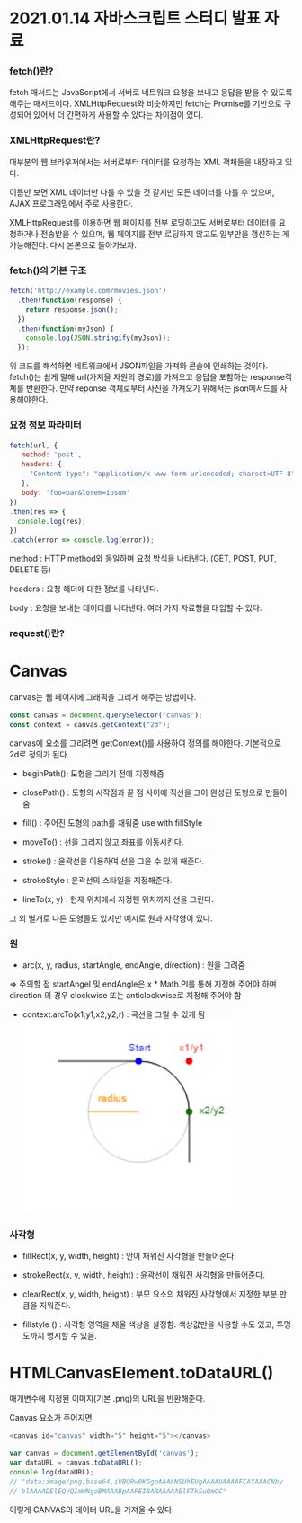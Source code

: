 # 2021.01.14 자바스크립트 스터디 발표 자료



### fetch()란?
fetch 매서드는 JavaScript에서 서버로 네트워크 요청을 보내고 응답을 받을 수 있도록 해주는 매서드이다.
XMLHttpRequest와 비슷하지만 fetch는 Promise를 기반으로 구성되어 있어서 더 간편하게 사용할 수 있다는 차이점이 있다.

### XMLHttpRequest란?
대부분의 웹 브라우저에서는 서버로부터 데이터를 요청하는 XML 객체들을 내장하고 있다.

이름만 보면 XML 데이터만 다룰 수 있을 것 같지만 모든 데이터를 다룰 수 있으며, AJAX 프로그래밍에서 주로 사용한다.

XMLHttpRequest를 이용하면 웹 페이지를 전부 로딩하고도 서버로부터 데이터를 요청하거나 전송받을 수 있으며, 웹 페이지를 전부 로딩하지 않고도 일부만을 갱신하는 게 가능해진다.
다시 본론으로 돌아가보자.
### fetch()의 기본 구조
```js
fetch('http://example.com/movies.json')
  .then(function(response) {
    return response.json();
  })
  .then(function(myJson) {
    console.log(JSON.stringify(myJson));
  });
```

위 코드를 해석하면 네트워크에서 JSON파일을 가져와 콘솔에 인쇄하는 것이다.
fetch()는 쉽게 말해 url(가져올 자원의 경로)를 가져오고 응답을 포함하는 response객체를 반환한다.
만약 reponse 객체로부터 사진을 가져오기 위해서는 json메서드를 사용해야한다.
### 요청 정보 파라미터
```js
fetch(url, {
   method: 'post',
   headers: {
     "Content-type": "application/x-www-form-urlencoded; charset=UTF-8"
   },
   body: 'foo=bar&lorem=ipsum'
})
.then(res => {
  console.log(res);
})
.catch(error => console.log(error));
```
method : HTTP method와 동일하며 요청 방식을 나타낸다. (GET, POST, PUT, DELETE 등)

headers : 요청 헤더에 대한 정보를 나타낸다.

body : 요청을 보내는 데이터를 나타낸다. 여러 가지 자료형을 대입할 수 있다.

### request()란?


# Canvas
canvas는 웹 페이지에 그래픽을 그리게 해주는 방법이다.
```js
const canvas = document.querySelector("canvas");
const context = canvas.getContext("2d");
```
canvas에 요소를 그리려면 getContext()를 사용하여 정의를 해야한다. 기본적으로 2d로 정의가 된다.

- beginPath(); 도형을 그리기 전에 지정해줌

- closePath() : 도형의 시작점과 끝 점 사이에 직선을 그어 완성된 도형으로 만들어줌

- fill() : 주어진 도형의 path를 채워줌 use with fillStyle

- moveTo() : 선을 그리지 않고 좌표를 이동시킨다.

- stroke() : 윤곽선을 이용하여 선을 그을 수 있게 해준다.

- strokeStyle : 윤곽선의 스타일을 지정해준다.

- lineTo(x, y) : 현재 위치에서 지정핸 위치까지 선을 그린다.


그 외 별개로 다른 도형들도 있지만 예시로 원과 사각형이 있다.
### 원

- arc(x, y, radius, startAngle, endAngle, direction) : 원을 그려줌

⇒ 주의할 점 startAngel 및 endAngle은 x * Math.PI를 통해 지정해 주어야 하며 direction 의 경우 clockwise 또는 anticlockwise로 지정해 주어야 함

- context.arcTo(x1,y1,x2,y2,r) : 곡선을 그릴 수 있게 됨
![](./1.png)

### 사각형
- fillRect(x, y, width, height) : 안이 채워진 사각형을 만들어준다.

- strokeRect(x, y, width, height) : 윤곽선이 채워진 사각형을 만들어준다.

- clearRect(x, y, width, height) : 부모 요소의 채워진 사각형에서 지정한 부분 만큼을 지워준다.

- fillstyle () : 사각형 영역을 채울 색상을 설정함. 색상값만을 사용할 수도 있고, 투명도까지 명시할 수 있음.

# HTMLCanvasElement.toDataURL() 
 
 매개변수에 지정된 이미지(기본 .png)의 URL을 반환해준다.

Canvas 요소가 주어지면
```js
<canvas id="canvas" width="5" height="5"></canvas>
```
```js
var canvas = document.getElementById('canvas');
var dataURL = canvas.toDataURL();
console.log(dataURL);
// "data:image/png;base64,iVBORw0KGgoAAAANSUhEUgAAAAUAAAAFCAYAAACNby
// blAAAADElEQVQImWNgoBMAAABpAAFEI8ARAAAAAElFTkSuQmCC"
```
이렇게 CANVAS의 데이터 URL을 가져올 수 있다.